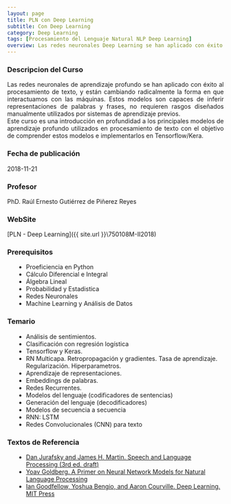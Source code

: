 ```yaml
---
layout: page
title: PLN con Deep Learning 
subtitle: Con Deep Learning
category: Deep Learning
tags: [Procesamiento del Lenguaje Natural NLP Deep Learning]
overview: Las redes neuronales Deep Learning se han aplicado con éxito al procesamiento de texto, y están cambiando radicalmente la forma en que interactuamos con las máquinas.
---
```


### Descripcion del Curso

<p style='text-align: justify;'>
Las redes neuronales de aprendizaje profundo se han aplicado con éxito al procesamiento de texto, y están cambiando radicalmente la forma en que interactuamos con las máquinas. Estos modelos son capaces de inferir representaciones de palabras y frases, no requieren rasgos diseñados manualmente utilizados por sistemas de aprendizaje previos.
<br/>
Este curso es una introducción en profundidad a los principales modelos de aprendizaje profundo utilizados en procesamiento de texto con el objetivo de comprender estos modelos e implementarlos en Tensorflow/Kera.
</p>

### Fecha de publicación
2018-11-21

### Profesor
PhD. Raúl Ernesto Gutiérrez de Piñerez Reyes

### WebSite
[PLN - Deep Learning]({{ site.url }}\750108M-II2018)

### Prerequisitos
<ul style="margin-left:20px;">
  <li>Proeficiencia en Python</li>
  <li>Cálculo Diferencial e Integral</li>
  <li>Álgebra Lineal</li>
  <li>Probabilidad y Estadistica</li>
  <li>Redes Neuronales</li>
  <li>Machine Learning y Análisis de Datos</li>
</ul> 

### Temario
<ul style="margin-left:20px;">
  <li>Análisis de sentimientos.</li>
  <li>Clasificación con regresión logística</li>
  <li>Tensorflow y Keras.</li>
  <li>RN Multicapa. Retropropagación y gradientes. Tasa de aprendizaje. Regularización. Hiperparametros.</li>
  <li>Aprendizaje de representaciones.</li>
  <li>Embeddings de palabras.</li>
  <li>Redes Recurrentes.</li>
  <li>Modelos del lenguaje (codificadores de sentencias)</li>
  <li>Generación del lenguaje (decodificadores)</li>
  <li>Modelos de secuencia a secuencia</li>
  <li>RNN: LSTM</li>
  <li>Redes Convolucionales (CNN) para texto</li>
</ul>

### Textos de Referencia
<ul style="margin-left:20px;">
    <li><a href="https://web.stanford.edu/~jurafsky/slp3/" target="_blank">
        Dan Jurafsky and James H. Martin. Speech and Language Processing (3rd ed. draft)
        </a>
    </li>
    <li><a href="http://u.cs.biu.ac.il/~yogo/nnlp.pdf" target="_blank">
        Yoav Goldberg. A Primer on Neural Network Models for Natural Language Processing
        </a>
    </li>
    <li><a href="http://www.deeplearningbook.org/" target="_blank">
        Ian Goodfellow, Yoshua Bengio, and Aaron Courville. Deep Learning. MIT Press
        </a>
    </li>
</ul>